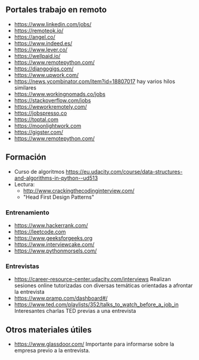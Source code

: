 

## Portales trabajo en remoto

- https://www.linkedin.com/jobs/
- https://remoteok.io/
- https://angel.co/
- https://www.indeed.es/
- https://www.lever.co/
- https://wellpaid.io/
- https://www.remotepython.com/
- https://djangogigs.com/
- https://www.upwork.com/
- https://news.ycombinator.com/item?id=18807017 hay varios hilos similares
- https://www.workingnomads.co/jobs
- https://stackoverflow.com/jobs
- https://weworkremotely.com/
- https://jobspresso.co
- https://toptal.com
- https://moonlightwork.com
- https://gigster.com/
- https://www.remotepython.com/


## Formación

- Curso de algoritmos https://eu.udacity.com/course/data-structures-and-algorithms-in-python--ud513
- Lectura:
    - http://www.crackingthecodinginterview.com/
    - "Head First Design Patterns"

### Entrenamiento

- https://www.hackerrank.com/
- https://leetcode.com
- https://www.geeksforgeeks.org
- https://www.interviewcake.com/
- https://www.pythonmorsels.com/

### Entrevistas

- https://career-resource-center.udacity.com/interviews
    Realizan sesiones online tutorizadas con diversas temáticas orientadas a afrontar la entrevista
- https://www.pramp.com/dashboard#/
- https://www.ted.com/playlists/352/talks_to_watch_before_a_job_in
    Interesantes charlas TED previas a una entrevista


## Otros materiales útiles

- https://www.glassdoor.com/
    Importante para informarse sobre la empresa previo a la entrevista.


